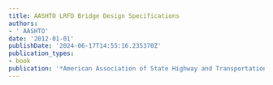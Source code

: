 ```yaml
---
title: AASHTO LRFD Bridge Design Specifications
authors:
- ' AASHTO'
date: '2012-01-01'
publishDate: '2024-06-17T14:55:16.235370Z'
publication_types:
- book
publication: '*American Association of State Highway and Transportation Officials*'
---
```

